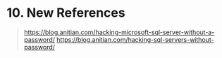 # 10. New References
> https://blog.anitian.com/hacking-microsoft-sql-server-without-a-password/
> https://blog.anitian.com/hacking-sql-servers-without-password/

